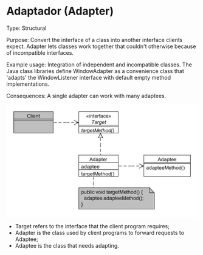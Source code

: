 # Adaptador (Adapter)

Type: Structural

Purpose: Convert the interface of a class into another interface clients expect. Adapter lets classes work together that couldn't otherwise because of incompatible interfaces.

Example usage: Integration of independent and incompatible classes. The Java class libraries define WindowAdapter as a convenience class that 'adapts' the WindowListener interface with default empty method implementations.

Consequences: A single adapter can work with many adaptees.

![_](../images/000040.jpg)

* Target refers to the interface that the client program requires;
* Adapter is the class used by client programs to forward requests to Adaptee;
* Adaptee is the class that needs adapting.
